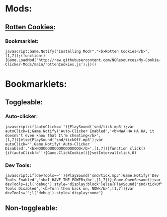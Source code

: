 # Mods:
## [Rotten Cookies](rottenCookies.js):
### Bookmarklet:
```
javascript:Game.Notify("Installing Mod!","<b>Rotten Cookies</b>",[1,7]);(function(){Game.LoadMod('http://raw.githubusercontent.com/NCResources/My-Cookie-Clicker-Mods/main/rottenCookies.js');})()
```
# Bookmarklets:
## Toggleable:
### Auto-clicker:
```
javascript:if(autoClick==''){PlaySound('snd/tick.mp3');var autoClick=1;Game.Notify('Auto-Clicker Enabled','<b>MWA HA HA HA, it doesn\'t even know that I\'m cheating</b>',[1,7])}else{PlaySound('snd/tickOff.mp3');var autoClick='';Game.Notify('Auto-Clicker Disabled','<b>NOOOOOOOOOOOOOOOOOOO</b>',[1,7])}function click(){if(autoClick!=''){Game.ClickCookie()}}setInterval(click,0)
```
### Dev Tools:
```
javascript:if(devTools==''){PlaySound('snd/tick.mp3')Game.Notify('Dev Tools Enabled','<b>I HAVE THE POWER</b>',[1,7])};Game.OpenSesame();var devTools=1;l('debug').style='display:block'}else{PlaySound('snd/tickOff.mp3');Game.Notify('Dev Tools Disabled','<b>Turn them back on, NOW</b>',[1,7])}var devTools='';l('debug').style='display:none'}
```
## Non-toggleable:
